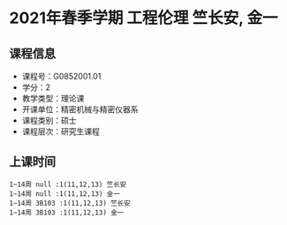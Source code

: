 # 2021年春季学期 工程伦理 竺长安, 金一






## 课程信息

- 课程号：G0852001.01
- 学分：2
- 教学类型：理论课
- 开课单位：精密机械与精密仪器系
- 课程类别：硕士
- 课程层次：研究生课程

## 上课时间

```
1~14周 null :1(11,12,13) 竺长安
1~14周 null :1(11,12,13) 金一
1~14周 3B103 :1(11,12,13) 竺长安
1~14周 3B103 :1(11,12,13) 金一
```

